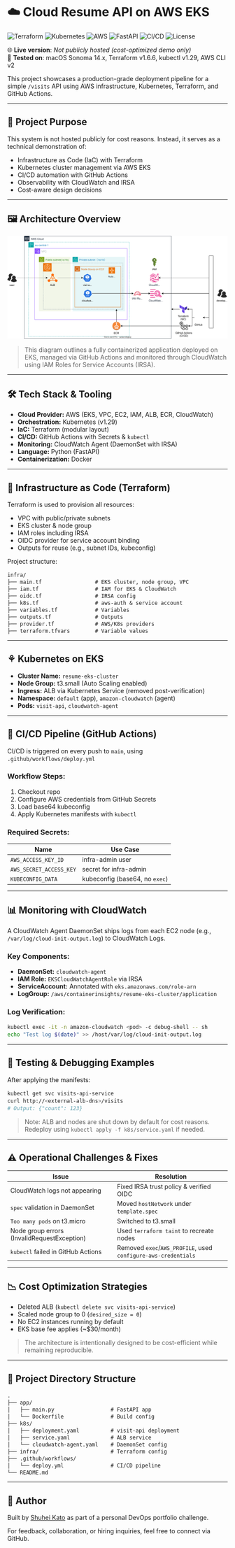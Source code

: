 # ☁️ Cloud Resume API on AWS EKS

![Terraform](https://img.shields.io/badge/IaC-Terraform-blueviolet)
![Kubernetes](https://img.shields.io/badge/Orchestration-Kubernetes-blue)
![AWS](https://img.shields.io/badge/Cloud-AWS-orange)
![FastAPI](https://img.shields.io/badge/Backend-FastAPI-green)
![CI/CD](https://img.shields.io/badge/CI/CD-GitHub%20Actions-blue)
![License](https://img.shields.io/badge/License-MIT-green)

🌐 **Live version**: _Not publicly hosted (cost-optimized demo only)_  
🧪 **Tested on**: macOS Sonoma 14.x, Terraform v1.6.6, kubectl v1.29, AWS CLI v2  

This project showcases a production-grade deployment pipeline for a simple `/visits` API using AWS infrastructure, Kubernetes, Terraform, and GitHub Actions.


---

## 📌 Project Purpose

This system is not hosted publicly for cost reasons. Instead, it serves as a technical demonstration of:

* Infrastructure as Code (IaC) with Terraform
* Kubernetes cluster management via AWS EKS
* CI/CD automation with GitHub Actions
* Observability with CloudWatch and IRSA
* Cost-aware design decisions

---

## 🖼️ Architecture Overview

![Architecture Diagram](./images/cloud-resume-architecture.drawio.svg)

> This diagram outlines a fully containerized application deployed on EKS, managed via GitHub Actions and monitored through CloudWatch using IAM Roles for Service Accounts (IRSA).

---

## 🛠️ Tech Stack & Tooling

* **Cloud Provider:** AWS (EKS, VPC, EC2, IAM, ALB, ECR, CloudWatch)
* **Orchestration:** Kubernetes (v1.29)
* **IaC:** Terraform (modular layout)
* **CI/CD:** GitHub Actions with Secrets & `kubectl`
* **Monitoring:** CloudWatch Agent (DaemonSet with IRSA)
* **Language:** Python (FastAPI)
* **Containerization:** Docker

---

## 🔧 Infrastructure as Code (Terraform)

Terraform is used to provision all resources:

* VPC with public/private subnets
* EKS cluster & node group
* IAM roles including IRSA
* OIDC provider for service account binding
* Outputs for reuse (e.g., subnet IDs, kubeconfig)

Project structure:

```
infra/
├── main.tf                 # EKS cluster, node group, VPC
├── iam.tf                  # IAM for EKS & CloudWatch
├── oidc.tf                 # IRSA config
├── k8s.tf                  # aws-auth & service account
├── variables.tf            # Variables
├── outputs.tf              # Outputs
├── provider.tf             # AWS/K8s providers
├── terraform.tfvars        # Variable values
```

---

## ⚘️ Kubernetes on EKS

* **Cluster Name:** `resume-eks-cluster`
* **Node Group:** t3.small (Auto Scaling enabled)
* **Ingress:** ALB via Kubernetes Service (removed post-verification)
* **Namespace:** `default` (app), `amazon-cloudwatch` (agent)
* **Pods:** `visit-api`, `cloudwatch-agent`

---

## 🔄 CI/CD Pipeline (GitHub Actions)

CI/CD is triggered on every push to `main`, using `.github/workflows/deploy.yml`

### Workflow Steps:

1. Checkout repo
2. Configure AWS credentials from GitHub Secrets
3. Load base64 kubeconfig
4. Apply Kubernetes manifests with `kubectl`

### Required Secrets:

| Name                    | Use Case                       |
| ----------------------- | ------------------------------ |
| `AWS_ACCESS_KEY_ID`     | infra-admin user               |
| `AWS_SECRET_ACCESS_KEY` | secret for infra-admin         |
| `KUBECONFIG_DATA`       | kubeconfig (base64, no `exec`) |

---

## 📊 Monitoring with CloudWatch

A CloudWatch Agent DaemonSet ships logs from each EC2 node (e.g., `/var/log/cloud-init-output.log`) to CloudWatch Logs.

### Key Components:

* **DaemonSet:** `cloudwatch-agent`
* **IAM Role:** `EKSCloudWatchAgentRole` via IRSA
* **ServiceAccount:** Annotated with `eks.amazonaws.com/role-arn`
* **LogGroup:** `/aws/containerinsights/resume-eks-cluster/application`

### Log Verification:

```bash
kubectl exec -it -n amazon-cloudwatch <pod> -c debug-shell -- sh
echo "Test log $(date)" >> /host/var/log/cloud-init-output.log
```

---

## 🧠 Testing & Debugging Examples

After applying the manifests:

```bash
kubectl get svc visits-api-service
curl http://<external-alb-dns>/visits
# Output: {"count": 123}
```

> Note: ALB and nodes are shut down by default for cost reasons. Redeploy using `kubectl apply -f k8s/service.yaml` if needed.

---

## ⚠️ Operational Challenges & Fixes

| Issue                                       | Resolution                                                     |
| ------------------------------------------- | -------------------------------------------------------------- |
| CloudWatch logs not appearing               | Fixed IRSA trust policy & verified OIDC                        |
| `spec` validation in DaemonSet              | Moved `hostNetwork` under `template.spec`                      |
| `Too many pods` on t3.micro                 | Switched to t3.small                                           |
| Node group errors (InvalidRequestException) | Used `terraform taint` to recreate nodes                       |
| `kubectl` failed in GitHub Actions          | Removed `exec`/`AWS_PROFILE`, used `configure-aws-credentials` |

---

## 📉 Cost Optimization Strategies

* Deleted ALB (`kubectl delete svc visits-api-service`)
* Scaled node group to 0 (`desired_size = 0`)
* No EC2 instances running by default
* EKS base fee applies (\~\$30/month)

> The architecture is intentionally designed to be cost-efficient while remaining reproducible.

---

## 📁 Project Directory Structure

```
.
├── app/
│   ├── main.py                  # FastAPI app
│   └── Dockerfile               # Build config
├── k8s/
│   ├── deployment.yaml          # visit-api deployment
│   ├── service.yaml             # ALB service
│   └── cloudwatch-agent.yaml    # DaemonSet config
├── infra/                       # Terraform config
├── .github/workflows/
│   └── deploy.yml               # CI/CD pipeline
└── README.md
```

---

## 👤 Author

Built by [Shuhei Kato](https://github.com/kshukshu) as part of a personal DevOps portfolio challenge.

For feedback, collaboration, or hiring inquiries, feel free to connect via GitHub.

